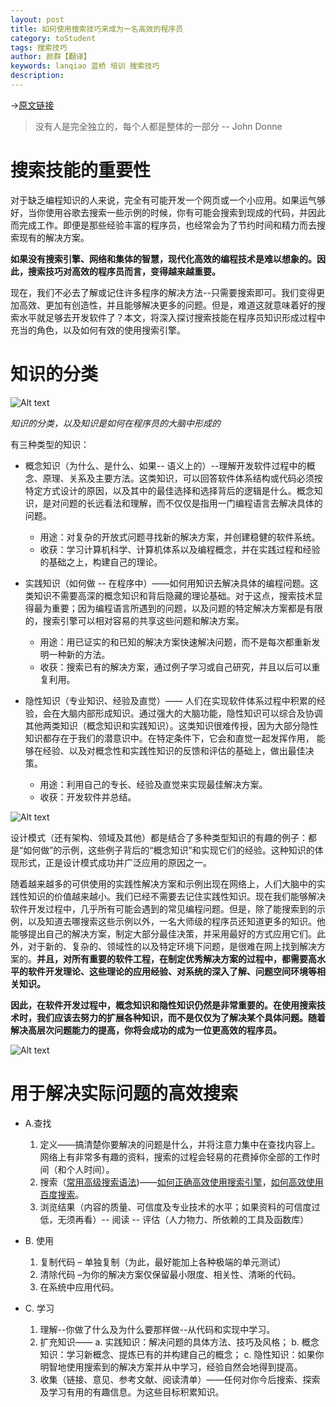 ```yaml
---
layout: post
title: 如何使用搜索技巧来成为一名高效的程序员
category: toStudent
tags: 搜索技巧
author: 颜群【翻译】
keywords: lanqiao 蓝桥 培训 搜索技巧
description:
---
```


→[原文链接](http://softwarecreation.org/2008/how-to-use-search-skills-to-become-effective-programmer/)


>没有人是完全独立的，每个人都是整体的一部分 --  John Donne

# 搜索技能的重要性
对于缺乏编程知识的人来说，完全有可能开发一个网页或一个小应用。如果运气够好，当你使用谷歌去搜索一些示例的时候，你有可能会搜索到现成的代码，并因此而完成工作。即便是那些经验丰富的程序员，也经常会为了节约时间和精力而去搜索现有的解决方案。

**如果没有搜索引擎、网络和集体的智慧，现代化高效的编程技术是难以想象的。因此，搜索技巧对高效的程序员而言，变得越来越重要。**

现在，我们不必去了解或记住许多程序的解决方法--只需要搜索即可。我们变得更加高效、更加有创造性，并且能够解决更多的问题。但是，难道这就意味着好的搜索水平就足够去开发软件了？本文，将深入探讨搜索技能在程序员知识形成过程中充当的角色，以及如何有效的使用搜索引擎。

# 知识的分类

![Alt text](http://lemon.lanqiao.org:8082/teaching/img/toStudent/searchskill-1.png)

*知识的分类，以及知识是如何在程序员的大脑中形成的*
 

有三种类型的知识：

- 概念知识（为什么、是什么、如果-- 语义上的）--理解开发软件过程中的概念、原理、关系及主要方法。这类知识，可以回答软件体系结构或代码必须按特定方式设计的原因，以及其中的最佳选择和选择背后的逻辑是什么。概念知识，是对问题的长远看法和理解，而不仅仅是指用一门编程语言去解决具体的问题。
  - 用途：对复杂的开放式问题寻找新的解决方案，并创建稳健的软件系统。
  - 收获：学习计算机科学、计算机体系以及编程概念，并在实践过程和经验的基础之上，构建自己的理论。
 
- 实践知识（如何做 -- 在程序中）——如何用知识去解决具体的编程问题。这类知识不需要高深的概念知识和背后隐藏的理论基础。对于这点，搜索技术显得最为重要；因为编程语言所遇到的问题，以及问题的特定解决方案都是有限的，搜索引擎可以相对容易的共享这些问题和解决方案。
  - 用途：用已证实的和已知的解决方案快速解决问题，而不是每次都重新发明一种新的方法。
  - 收获：搜索已有的解决方案，通过例子学习或自己研究，并且以后可以重复利用。
 
- 隐性知识（专业知识、经验及直觉）—— 人们在实现软件体系过程中积累的经验，会在大脑内部形成知识。通过强大的大脑功能，隐性知识可以综合及协调其他两类知识（概念知识和实践知识）。这类知识很难传授，因为大部分隐性知识都存在于我们的潜意识中。在特定条件下，它会和直觉一起发挥作用， 能够在经验、以及对概念性和实践性知识的反馈和评估的基础上，做出最佳决策。
  - 用途：利用自己的专长、经验及直觉来实现最佳解决方案。
  - 收获：开发软件并总结。
 
![Alt text](http://lemon.lanqiao.org:8082/teaching/img/toStudent/searchskill-2.png)

设计模式（还有架构、领域及其他）都是结合了多种类型知识的有趣的例子：都是“如何做”的示例，这些例子背后的“概念知识”和实现它们的经验。这种知识的体现形式，正是设计模式成功并广泛应用的原因之一。

随着越来越多的可供使用的实践性解决方案和示例出现在网络上，人们大脑中的实践性知识的价值越来越小。我们已经不需要去记住实践性知识。现在我们能够解决软件开发过程中，几乎所有可能会遇到的常见编程问题。但是，除了能搜索到的示例，以及知道去哪搜索这些示例以外，一名大师级的程序员还知道更多的知识。他能够提出自己的解决方案，制定大部分最佳决策，并采用最好的方式应用它们。此外，对于新的、复杂的、领域性的以及特定环境下问题，是很难在网上找到解决方案的。**并且，对所有重要的软件工程，在制定优秀解决方案的过程中，都需要高水平的软件开发理论、这些理论的应用经验、对系统的深入了解、问题空间环境等相关知识。**

**因此，在软件开发过程中，概念知识和隐性知识仍然是非常重要的。在使用搜索技术时，我们应该去努力的扩展各种知识，而不是仅仅为了解决某个具体问题。随着解决高层次问题能力的提高，你将会成功的成为一位更高效的程序员。**

![Alt text](http://lemon.lanqiao.org:8082/teaching/img/toStudent/searchskill-3.png)

# 用于解决实际问题的高效搜索

- A.查找
  
  1. 定义——搞清楚你要解决的问题是什么，并将注意力集中在查找内容上。网络上有非常多有趣的资料，搜索的过程会轻易的花费掉你全部的工作时间（和个人时间）。 
  2. 搜索（[常用高级搜索语法](http://jingyan.baidu.com/article/2a138328488be7074a134f15.html))——[如何正确高效使用搜索引擎](http://blog.csdn.net/ddd998/article/details/46923911)，[如何高效使用百度搜索](http://www.zhihu.com/question/20962118)。
  3. 浏览结果（内容的质量、可信度及专业技术的水平；如果资料的可信度过低，无须再看）-- 阅读 -- 评估（人力物力、所依赖的工具及函数库）
 
- B. 使用
  1. 复制代码 – 单独复制（为此，最好能加上各种极端的单元测试）
  2. 清除代码 –为你的解决方案仅保留最小限度、相关性、清晰的代码。
  3. 在系统中应用代码。


- C. 学习
  1. 理解--你做了什么及为什么要那样做--从代码和实现中学习。
  2. 扩充知识——
    a. 实践知识：解决问题的具体方法、技巧及风格；
    b. 概念知识：学习新概念、提炼已有的并构建自己的概念；
    c. 隐性知识：如果你明智地使用搜索到的解决方案并从中学习，经验自然会地得到提高。
  3. 收集（链接、意见、参考文献、阅读清单）——任何对你今后搜索、探索及学习有用的有趣信息。为这些目标积累知识。




